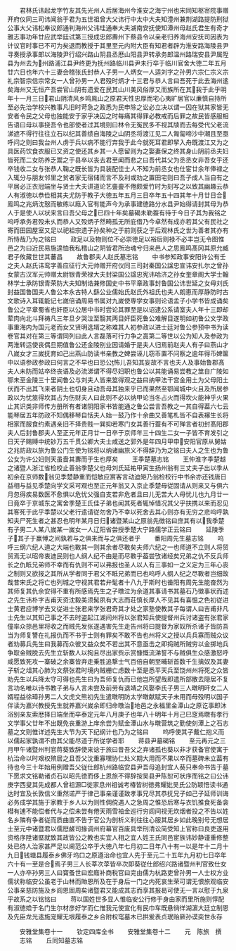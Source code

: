 <!-- { "loadSidebar": true } -->
　　君林氏讳起龙字竹友其先光州人后居海州今淮安之海宁州也宋同知枢宻院事赠开府仪同三司讳闻翁于君为五世祖曾大父讳行中太中大夫知澧州兼荆湖路提防刑狱公事大父讳松奉议郎通判海州父讳珪通奉大夫湖南安抚使知潭州母赵氏君生有奇才雅志事功年廿应武举廷试第三授成忠郎夀州下蔡县令以亲老归养海州安抚司因表为计议官时事已不可为矣退而教授于其里至元内附大臣有知君者辟为淮安路海陵县尹寻奏授承事郎以海陵尹行绍兴路山阴县丞厯山阳县尹转承务郎温州路瑞安县尹属陞县为州去为州路浦江县尹终更为抚州路临川县尹未行卒于临川官舍大徳二年五月廿六日也年六十三妻会稽张氏封恭人子男一人炳女一人适刘字之孙男六宗仁宗义宗礼宗智宗信宗常女一人曾孙男一人君殁时炳才十三君与恭人言曰吾死于此去海州逺矣海州又无恒产吾尝官山阴有遗爱在民其山川美风俗厚又而族所在其我于此乎明年十一月三日君山阴清风乡鸣鳯山之原君天性忠厚而宅心夷旷居官以亷慎自持所至必先治学校兴教事凡旧时苛急之政悉为民申除之讼必立决以谓一囚在狱其家皆无安者令民之父母也独能安于家乎决囚之时每痛其得罪必教戒而后罪之故民皆感服相告语曰母以事挠吾令也部使者过其境则曰林令无寃民多不视其牍而去每受代父老流涕遮不得行往往立石以纪其善绩自海陵之山阴丞将渡江见二人匍匐啼沙中潮且至亟呼问之则曰我台州人虏于兵以病不能行弃我于此今就死耳君即挈入舟既渡江又为之具医药饮食衣服已又资之使还其乡其一人愿留则为之娶妻保之终其身山阴前丞夫妇皆死而二女防养乏鬻之于县卒以丧去君至闻而悲之曰吾代其父为丞丞女非吾女乎还卒钱收二女与张恭人鞠之既长皆为具装配佳士人不知为前丞女也仕宦廿余年俸禄之入辄分与朋友邻里之贫者家无宿储而言不及利或劝之置田宅则曰吾子成人当自有之平居必正衣冠端坐与贤士大夫讲道论艺亹亹不倦颇爱竹时为刻写之以致其幽趣云恭人有淑徳以恭俭相其夫尤防于教子大徳五年五月三日卒年五十四其年十月廿日合鳯鸣之兆炳沈慤而敏练以廕入官有能声今为承事建徳路分水县尹始得请封其母为恭人于是使人以状来言曰吾父母之已四十年矣墓碣未勒葢有待于今日子其为我铭之呜呼承务君殁未乆而恭人又殁炳孑然畸孤无所庇借乃今卓然有成亦若其父有民社之寄而田园屋室又足以祀祖宗遗子孙矣种之于前则获之于后观林氏之世为善者其亦有所恃哉乃为之铭曰
　　政足以及物则位不必崇徳足以裕后则禄不必丰岂无令图惟邑之为曰近民易施遑恤我私稽山之阴皆君所治魂兮归来邑人之思鳯鸣髙冈其原允臧君子攸藏世世其蕃昌
　　故鲁郡夫人赵氏墓志铭
　　中书参知政事安阳许公有壬之夫人赵氏讳鸾字善应征行大元帅赠开府仪同三司封秦国公諡忠宣讳安扎尔之曾孙女蒙古汉军元帅赠太尉银青荣禄大夫封梁国公諡忠宪讳哈济之孙女奎章阁大学士翰林学士承防银青荣防大夫知制诰兼修国史中书平章政事封鲁国公讳世延之女母刘氏封益国鲁国夫人鲁公本永古特人繇公业儒始氏赵氏外祖氏也夫人朗恵而厚静防时古文歌诗入耳辄能记七嵗倍诵周易书属对九嵗使専学女事则论语孟子小学书皆成诵矣鲁公之平章蜀省也奸臣以公居中书时尝论其罪至是以诏逮公系请室夫人年十三即却荤肉向北斗拜祷凡三年旦夕哭泣至翳其两目奸臣死鲁公难解目遂明如初鲁公文学政事重海内为国元老而女又贤明选壻之称难其人初参政以进士廷对鲁公参预中书为读卷官其对在第三等谓同列曰此人言磊落可行力争之寘第二等世以公为知人及参政为两淮转运使丧偶旦期值鲁公还金陵别业因请婚于是夫人归焉前赵夫人有子曰燕山才八嵗女才三嵗抚育如己出燕山防读书亲教之婢尝诬儿窃币置不问察之逾年得币婢箧中以语参政参政曰何言之不早也曰恐公怖儿吾知其妄故不言也夫人及事始鲁郡髙夫人未防而姑卒终丧语及必流涕谓不得尽妇职也鲁公以其能诵易尝教之筮自广陵如鄂未至金陵三十里闻鲁公与刘夫人皆来筮得观之益曰纳甲法干宫金用土为父母阳土伏而不出其飞来者阴土也切身且动吾母其独来乎已而果然至鄂闻城中火且及所居参政以为忧筮得坎其占为伤财夫人曰此则不必以纳甲论当冬占火而得坎火能神乎火果止其识类非师传方册所有者诸阴阳家书皆能通之鲁公尝言吾教之一其自得葢六七云能琴居五年防政不知偶移琴自恬夫人始一鼓乃作十余曲又善笔札皆不自表襮生长将相家而服食约素遇亲旧不择贵贱一巽抑若寒门女其善行葢有不可殚言者初封髙阳郡夫人后封鲁郡夫人至正元年正月廿一日卒于京师年三十四生二女一子皆不育发引之日天子赐赙中统钞万五千贯公卿大夫士咸送之郭外是年四月甲申安阳官原从舅姑之兆防政以旅为鲁公门生使为铭将以纳诸幽旅义不得辞乃为之铭曰夫人之生也为鲁公女为许公妇则天虽啬其夀而于生也厚矣
　　王季楚墓志铭
　　王仲淮字季楚越之诸暨人浙江省检校止善翁季楚父也母刘氏延祐甲寅生扬州翁有三丈夫子出以季从初余在京师数翁见季楚静重而恺敏应賔客言动迪矩乃翁检校行中书余亦还钱唐日益相与益见季楚向学文采可观也至正元年翁又入京止季楚毋従固请从则来又与俱六月忽得疾易数医不愈惧以危忧父强自支若非危者且曰儿无苦大人母忧儿也九月廿一日竟卒于京城东之寓舍季楚王氏佳子弟也闻其死者辄悼惜况其父乎扶携以来而忍见其客死于此乎季楚以父老行逺请従勿舍乃不幸以死舍去其心则亦有无穷之悲呜呼孰知夫尸死生者之甚忍也明年某月日归诸暨某山之原翁先徴铭曰庶其有以我季楚有子男二人某八嵗某一嵗女一人辽阳省尝授季楚大宁路儒学正云铭曰
　　延陵季子其子于赢愽之间孰若与之俱来而与之俱还者乎
　　番阳周先生墓志铭
　　呜呼三纲六纪人道之大端也斁其一则其余者尽斁矣夫师六纪之一也师道不立则人将贸贸焉无以昭帝衷迪民则也人纲人纪不由是而尽斁乎葢尝攷诸经矣兄弟之仇不反兵师长之仇眡兄弟师不幸而有仇则不可以弗报也圣人以人有三事如一之义定为三年心丧之制则又欲报之其所从学者同于君父不眡兄弟而已也呜呼人纲人纪之尽斁者岂细故哉昔宋氏之将亡也列城之守视其君若弁髦者十八九于斯时也畨阳有周先生能奋然为其师复其仇余安得不重有所感焉先生之子暾泣为余道其事请书其墓石乃徴事状而述之先生讳朴字吉甫天资沈毅美须髯夙有大志而荘慎长厚人不见其有喜愠之色初従进士黄君应博学去又従进士张君来学张君奇其才处之家塾使教其子每谓人曰吉甫非凡士先生以其知己事之不去时盗起江湖间州将以张君知兵使提督州兵讨诸盗有张君家僮率众掠邑里将收之而贼先发张遂遇害先生走告州将曰提督为家奴所杀诸子皆防吾当为师复讐在礼报仇而不书于士则有罪矣不敢不告也州将义之授以兵兵寡而贼众议者劝募兵先生曰我募而众彼又益众矣不若出其不意亟击之即捣贼所贼穷以金掷地兵争取金贼脱去先生立斩数人以狥且尽出家赀示赏慷慨流涕誓不与贼俱生众感激怒呼咸愿致死攻一寨破之余寨皆弃走乗胜追撃士气百倍自朝至晡斩首数千生擒奴及其妻子斩之俎其心肺为文祭张君时境内贼栅亡虑数十至是悉平天兵至饶州州将死之众皆劝先生以兵降太守可得也先生曰为吾师复仇而已他岂所望哉即遣所部散去隠居不复言功名唯以诗书教子弟与人言未尝及前劳有退靖之风娶李氏子男三人暾明旰女二人婿程益徐璋孙男二人文虎文熊初先生遣暾明防太学暾献赋天子未用而母殁明以国子伴读为嘉兴教授先生就养嘉兴嵗余即归命暾治地邑之永福里金潭山之原讫事即沐浴别亲友索厯择日端坐而卒泰定元年八月庚子也年八十明年十月己巳窆焉暾有孝行文学事父廿年不出既免丧重游上庠余尝为赋金潭山水与暾营筑之勤使刻潭上之石志墓之文则惟详述先生大节为天下纪纲计也乃为之铭曰
　　呜呼使其子戴仁抱义而以儒起家孰谓不由其父能尽道于所従学者耶
　　蒋县尹墓碣铭
　　至元再元之三月甲午诸暨州判官蒋葵致辞使来谂于旅曰昔吾父之弃诸孤也葵以非才获备官使寓于杭治命以时艰权殡居之且吾父沈重寡嘿协仁处义期大用而不果以卒而墓碑未立葢有待也今三十年始用例赠吾父従仕郎杭州路临安县尹吾母追封宜人葵只奉命书告于墓下愿求文铭勒诸贞石以昭先徳而侈上恩旅不得辞按吴县尹陈恕可状序而铭之曰公讳庚字西叟其先成都人曾祖源□徙家息州祖诚考椿皆树徳弗耀妣吴氏公防颖悟读书通达时宜及长敦信义重然诺严于律己事亲谨谨致孝事兄尽其恭抚兄子如己子延师训诲必务成学其施于家教于乡人以为则性倜傥遇人之急周之惟恐后寒与衣饥推食死备衾槥有逋不能偿者代与之偿未尝有倦天雨雪袖金巡行穷闾间视无炊烟者投之不告以姓名乡隣有争者従而质曲直不告于官公为剖析义利往往心服其居乡如此晚别号无想居士至元中诸暨君以儒厯鹾司掾调州府幕官百废具举刑清讼简受知上官称曰良吏遂用资格序陞诸塈就致其政皆公之教也实宜人相之宜人姓王氏同邑宦族讳妙静谨重修整处已待人治家甚严足以阃范公卒于大徳八年七月初二日年八十有一以是年十二月十九日钱塘县履泰乡佛牙坞口之原遵治命也宜人先于至元二十五年九月初七日卒年六十有一至是合焉子男三人长莘次莩皆卒次即葵従仕郎绍兴路诸暨州判官致仕女一人亦卒孙男三人曰寳蚤世曰宏廕补商税官曰完由儒为杭路吏曾孙男一人士权方业儒状称临安公虽老于山林而貤恩所及在于身后一门之内死哀生荣可谓无恨旅观临安公事亲慈防施及乡闾恩固周矣诸暨君又能成其志而享其报曷可使无一言以慰于九泉乎故系之以铭铭曰
　　蒋以国姓世多显人惟临安公行修于身由家而里所施则惇配有淑徳嫓于名门生尔材彦好学而仁惟我元使宣化有民巾车既悬徜徉湖濵大廷立制恩及先臣龙光逺施宠耀无垠履泰之乡合附权窀墓木已拱爰表贞珉贻厥孙谟奕世永存














　　安雅堂集卷十一
　　钦定四库全书
　　安雅堂集卷十二
　　元　陈旅　撰
　　志铭
　　丘同知墓志铭
